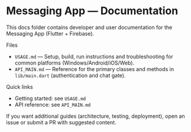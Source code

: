 # Messaging App — Documentation

This docs folder contains developer and user documentation for the Messaging App (Flutter + Firebase).

Files
- `USAGE.md` — Setup, build, run instructions and troubleshooting for common platforms (Windows/Android/iOS/Web).
- `API_MAIN.md` — Reference for the primary classes and methods in `lib/main.dart` (authentication and chat gate).

Quick links
- Getting started: see `USAGE.md`
- API reference: see `API_MAIN.md`

If you want additional guides (architecture, testing, deployment), open an issue or submit a PR with suggested content.
